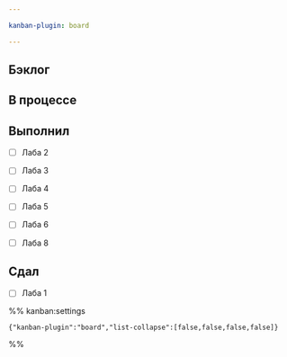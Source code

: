 ```yaml
---

kanban-plugin: board

---
```


## Бэклог



## В процессе



## Выполнил

- [ ] Лаба 2
- [ ] Лаба 3
- [ ] Лаба 4
- [ ] Лаба 5
- [ ] Лаба 6
- [ ] Лаба 8


## Сдал

- [ ] Лаба 1




%% kanban:settings
```
{"kanban-plugin":"board","list-collapse":[false,false,false,false]}
```
%%